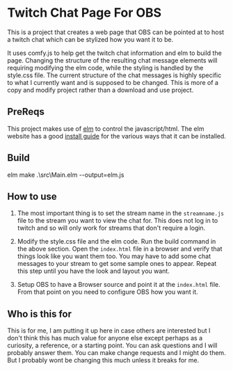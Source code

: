 # Twitch Chat Page For OBS

This is a project that creates a web page that OBS can be pointed at to host a twitch chat which can be stylized how you want it to be.

It uses comfy.js to help get the twitch chat information and elm to build the page. Changing the structure of the resulting chat message elements will requiring modifying the elm code, while the styling is handled by the style.css file. The current structure of the chat messages is highly specific to what I currently want and is supposed to be changed. This is more of a copy and modify project rather than a download and use project.

## PreReqs

This project makes use of [elm](https://elm-lang.org/) to control the javascript/html. The elm website has a good [install guide](https://guide.elm-lang.org/install/elm.html) for the various ways that it can be installed.


## Build

elm make .\src\Main.elm --output=elm.js

## How to use

1. The most important thing is to set the stream name in the `streamname.js` file to the stream you want to view the chat for. This does not log in to twitch and so will only work for streams that don't require a login.

2. Modify the style.css file and the elm code. Run the build command in the above section. Open the `index.html` file in a browser and verify that things look like you want them too. You may have to add some chat messages to your stream to get some sample ones to appear. Repeat this step until you have the look and layout you want.

3. Setup OBS to have a Browser source and point it at the `index.html` file. From that point on you need to configure OBS how you want it.

## Who is this for

This is for me, I am putting it up here in case others are interested but I don't think this has much value for anyone else except perhaps as a curiosity, a reference, or a starting point. You can ask questions and I will probably answer them. You can make change requests and I might do them. But I probably wont be changing this much unless it breaks for me.